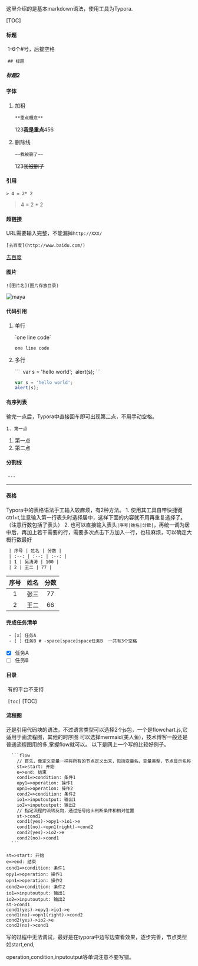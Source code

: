 这里介绍的是基本markdown语法，使用工具为Typora.

[TOC]

#### 标题

​	1-6个#号，后接空格

​	`## 标题`

#####		标题2

#### 字体

1. 加粗

   `**重点概念**`

   123**我是重点**456

2. 删除线

   `~~我被删了~~`

   123~~我被删了~~

#### 引用

   `> 4 = 2* 2`

   > 4 = 2 * 2

#### 超链接
   URL需要输入完整，不能漏掉`http://XXX/`

  `[去百度](http://www.baidu.com/)`

  [去百度](http://www.baidu.com/)

####  图片

   `![图片名](图片存放目录)`

   ![maya](http://ploojkqh4.bkt.clouddn.com/maya.jpg)

####  代码引用

   1. 单行

      \`one line code\`

      `one line code`

   2. 多行

      \```
      ​	var s = 'hello world';
      ​	alert(s);
      \```

      ```js
      var s = 'hello world';
      alert(s);
      ```

####  有序列表

   输完一点后，Typora中直接回车即可出现第二点，不用手动空格。

   `1. 第一点`

   1. 第一点
   2. 第二点

####  分割线

​	`---`

---

####  表格

Typora中的表格语法手工输入较麻烦，有2种方法。
       1. 使用其工具自带快捷键ctrl+t,注意输入第一行表头时选择居中，这样下面的内容就不用再重复选择了。（注意行数包括了表头）
       2. 也可以直接输入表头`|序号|姓名|分数|`，再统一调为居中后，再加上若干需要的行，需要多次点击下方加入一行，也较麻烦，可以确定大概行数最好

  ```txt
   | 序号 | 姓名 | 分数 |
   | :--: | :--: | :--: |
   | 1 | 吴涛涛 | 100 |
   | 2 | 王二 | 77 |
  ```
| 序号 | 姓名 | 分数 |
| :--: | :--: | :--: |
|  1   | 张三 |  77  |
|  2   | 王二 |  66  |
####  完成任务清单

```txt
 - [x] 任务A
 - [ ] 任务B # -space[space]space任务B  一共有3个空格
```
-  [x] 任务A
 - [ ] 任务B

#### 目录

​	有的平台不支持

​	`[toc]`
[TOC]
#### 流程图
  还是引用代码块的语法，不过语言类型可以选择2个js包，一个是flowchart.js,它适用于画流程图，其他的时序图
  可以选择mermaid(美人鱼)，技术博客一般还是普通流程图用的多,掌握flow就可以。
  以下是网上一个写的比较好例子。

  ```txt
    ```flow
      // 首先，像定义变量一样将所有的节点定义出来，包括变量名，变量类型，节点显示名称
      st=>start: 开始
      e=>end: 结束
      cond1=>condition: 条件1
      opy1=>operation: 操作1
      opn1=>operation: 操作2
      cond2=>condition: 条件2
      io1=>inputoutput: 输出1
      io2=>inputoutput: 输出2
      // 指定流程的流转反向，通过括号给出判断条件和相对位置
      st->cond1
      cond1(yes)->opy1->io1->e
      cond1(no)->opn1(right)->cond2
      cond2(yes)->io2->e
      cond2(no)->cond1
    ```
  ```
```flow
st=>start: 开始
e=>end: 结束
cond1=>condition: 条件1
opy1=>operation: 操作1
opn1=>operation: 操作2
cond2=>condition: 条件2
io1=>inputoutput: 输出1
io2=>inputoutput: 输出2
st->cond1
cond1(yes)->opy1->io1->e
cond1(no)->opn1(right)->cond2
cond2(yes)->io2->e
cond2(no)->cond1

```

写的过程中无法调试，最好是在typora中边写边查看效果，逐步完善，节点类型如start,end,

operation,condition,inputoutput等单词注意不要写错。